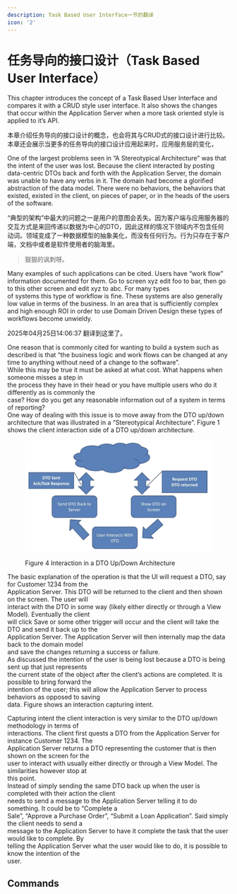 ```yaml
---
description: Task Based User Interface一节的翻译
icon: '2'
---
```


# 任务导向的接口设计（Task Based User Interface）

This chapter introduces the concept of a Task Based User Interface and compares it with a CRUD style user interface. It also shows the changes that occur within the Application Server when a more task oriented style is applied to it’s API.

本章介绍任务导向的接口设计的概念，也会将其与CRUD式的接口设计进行比较。本章还会展示当更多的任务导向的接口设计应用起来时，应用服务层的变化，

One of the largest problems seen in “A Stereotypical Architecture” was that the intent of the user was lost. Because the client interacted by posting data-centric DTOs back and forth with the Application Server, the domain was unable to have any verbs in it. The domain had become a glorified abstraction of the data model. There were no behaviors, the behaviors that existed, existed in the client, on pieces of paper, or in the heads of the users of the software.

“典型的架构”中最大的问题之一是用户的意图会丢失。因为客户端与应用服务器的交互方式是来回传递以数据为中心的DTO，因此这样的情况下领域内不包含任何动词。领域变成了一种数据模型的抽象美化，而没有任何行为。行为只存在于客户端，文档中或者是软件使用者的脑海里。

> 狠狠的讽刺呀。

Many examples of such applications can be cited. Users have “work flow” information documented for them. Go to screen xyz edit foo to bar, then go to this other screen and edit xyz to abc. For many types\
of systems this type of workflow is fine. These systems are also generally low value in terms of the business. In an area that is sufficiently complex and high enough ROI in order to use Domain Driven Design these types of workflows become unwieldy.

2025年04月25日14:06:37 翻译到这里了。

One reason that is commonly cited for wanting to build a system such as described is that “the business logic and work flows can be changed at any time to anything without need of a change to the software”.\
While this may be true it must be asked at what cost. What happens when someone misses a step in\
the process they have in their head or you have multiple users who do it differently as is commonly the\
case? How do you get any reasonable information out of a system in terms of reporting?\
One way of dealing with this issue is to move away from the DTO up/down architecture that was illustrated in a “Stereotypical Architecture”. Figure 1 shows the client interaction side of a DTO up/down architecture.

<figure><img src=".gitbook/assets/image (2).png" alt=""><figcaption><p>Figure 4 Interaction in a DTO Up/Down Architecture</p></figcaption></figure>

The basic explanation of the operation is that the UI will request a DTO, say for Customer 1234 from the\
Application Server. This DTO will be returned to the client and then shown on the screen. The user will\
interact with the DTO in some way (likely either directly or through a View Model). Eventually the client\
will click Save or some other trigger will occur and the client will take the DTO and send it back up to the\
Application Server. The Application Server will then internally map the data back to the domain model\
and save the changes returning a success or failure.\
As discussed the intention of the user is being lost because a DTO is being sent up that just represents\
the current state of the object after the client’s actions are completed. It is possible to bring forward the\
intention of the user; this will allow the Application Server to process behaviors as opposed to saving\
data. Figure shows an interaction capturing intent.

Capturing intent the client interaction is very similar to the DTO up/down methodology in terms of\
interactions. The client first quests a DTO from the Application Server for instance Customer 1234. The\
Application Server returns a DTO representing the customer that is then shown on the screen for the\
user to interact with usually either directly or through a View Model. The similarities however stop at\
this point.\
Instead of simply sending the same DTO back up when the user is completed with their action the client\
needs to send a message to the Application Server telling it to do something. It could be to “Complete a\
Sale”, “Approve a Purchase Order”, “Submit a Loan Application”. Said simply the client needs to send a\
message to the Application Server to have it complete the task that the user would like to complete. By\
telling the Application Server what the user would like to do, it is possible to know the intention of the\
user.

## Commands
